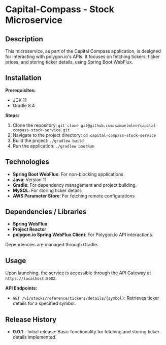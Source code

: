 # Capital-Compass - Stock Microservice

## Description

This microservice, as part of the Capital Compass application, is designed for interacting with polygon.io's APIs. It
focuses on fetching tickers, ticker prices, and storing ticker details, using Spring Boot WebFlux.

## Installation

**Prerequisites:**

- JDK 11
- Gradle 8.4

**Steps:**

1. Clone the repository: `git clone git@github.com:samuelmlee/capital-compass-stock-service.git`
2. Navigate to the project directory: `cd capital-compass-stock-service`
3. Build the project: `./gradlew build`
4. Run the application: `./gradlew bootRun`

## Technologies

- **Spring Boot WebFlux**: For non-blocking applications
- **Java**: Version 11
- **Gradle**: For dependency management and project building.
- **MySQL**: For storing ticker details
- **AWS Parameter Store**: For fetching remote configurations

## Dependencies / Libraries

- **Spring WebFlux**
- **Project Reactor**
- **polygon.io Spring WebFlux Client**: For Polygon.io API interactions.

Dependencies are managed through Gradle.

## Usage

Upon launching, the service is accessible through the API Gateway at `https://localhost:8082`.

**API Endpoints:**

- `GET /v1/stocks/reference/tickers/details/{symbol}`: Retrieves ticker details for a specified symbol.

## Release History

- **0.0.1** - Initial release: Basic functionality for fetching and storing ticker details implemented.

